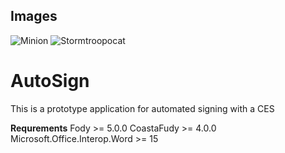 ## Images

![Minion](https://octodex.github.com/images/minion.png)
![Stormtroopocat](https://octodex.github.com/images/stormtroopocat.jpg "The Stormtroopocat")

# AutoSign

This is a prototype application for automated signing with a CES

**Requrements**
Fody >= 5.0.0
CoastaFudy >= 4.0.0
Microsoft.Office.Interop.Word >= 15




